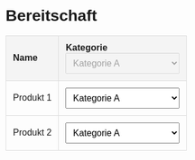 # Bereitschaft
<script type="text/javascript">
    document.addEventListener("DOMContentLoaded", loadData);

    function updateAllValues(selectElement) {
        const selectedValue = selectElement.value;
        document.querySelectorAll('.rowDropdown').forEach(dropdown => {
            dropdown.value = selectedValue;
        });
        saveData();
    }

    function saveData() {
        const dropdownValues = [];
        document.querySelectorAll('.rowDropdown').forEach(dropdown => {
            dropdownValues.push(dropdown.value);
        });
        localStorage.setItem('dropdownData', JSON.stringify(dropdownValues));
    }

    function loadData() {
        const savedData = localStorage.getItem('dropdownData');
        if (savedData) {
            const dropdownValues = JSON.parse(savedData);
            document.querySelectorAll('.rowDropdown').forEach((dropdown, index) => {
                if (dropdownValues[index]) {
                    dropdown.value = dropdownValues[index];
                }
            });
        }
    }
</script>

<style>
    body {
        font-family: Arial, sans-serif;
        margin: 0;
        padding: 10px;
        box-sizing: border-box;
    }
    table {
        width: 100%;
        border-collapse: collapse;
    }
    th, td {
        border: 1px solid #ddd;
        padding: 12px;
        text-align: left;
    }
    th {
        background-color: #f4f4f4;
    }
    select {
        width: 100%;
        padding: 8px;
        font-size: 16px;
    }
</style>

<table>
    <thead>
        <tr>
            <th>Name</th>
            <th>Kategorie
                <!-- Deaktivierte Auswahl in der Überschrift -->
                <select id="topDropdown" onchange="updateAllValues(this)" disabled>
                    <option value="Kategorie A">Kategorie A</option>
                    <option value="Kategorie B">Kategorie B</option>
                    <option value="Kategorie C">Kategorie C</option>
                </select>
            </th>
        </tr>
    </thead>
    <tbody>
        <tr>
            <td>Produkt 1</td>
            <td>
                <select class="rowDropdown" onchange="saveData()">
                    <option value="Kategorie A">Kategorie A</option>
                    <option value="Kategorie B">Kategorie B</option>
                    <option value="Kategorie C">Kategorie C</option>
                </select>
            </td>
        </tr>
        <tr>
            <td>Produkt 2</td>
            <td>
                <select class="rowDropdown" onchange="saveData()">
                    <option value="Kategorie A">Kategorie A</option>
                    <option value="Kategorie B">Kategorie B</option>
                    <option value="Kategorie C">Kategorie C</option>
                </select>
            </td>
        </tr>
    </tbody>
</table>
